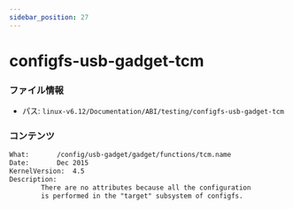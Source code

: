 ```yaml
---
sidebar_position: 27
---
```

# configfs-usb-gadget-tcm

### ファイル情報

- パス: `linux-v6.12/Documentation/ABI/testing/configfs-usb-gadget-tcm`

### コンテンツ

```txt
What:		/config/usb-gadget/gadget/functions/tcm.name
Date:		Dec 2015
KernelVersion:	4.5
Description:
		There are no attributes because all the configuration
		is performed in the "target" subsystem of configfs.

```
